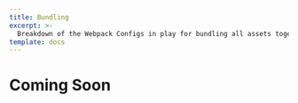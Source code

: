 ```yaml
---
title: Bundling
excerpt: >-
  Breakdown of the Webpack Configs in play for bundling all assets together in Ollie-UI.
template: docs
---
```


# Coming Soon
